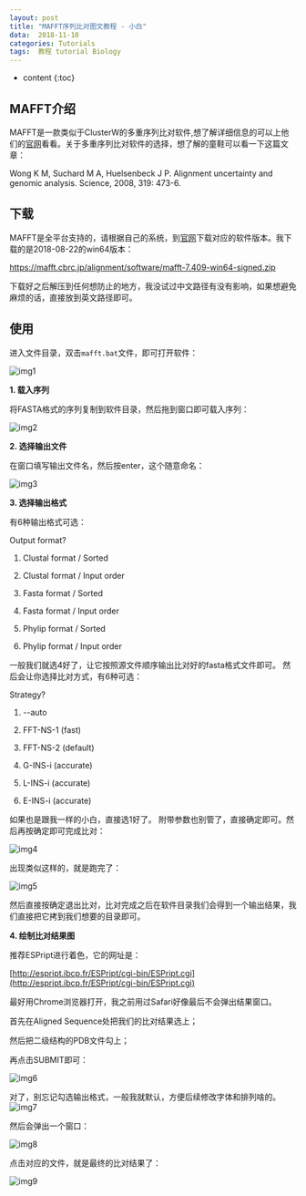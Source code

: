 ```yaml
---
layout: post
title: "MAFFT序列比对图文教程 - 小白"
data:  2018-11-10
categories: Tutorials
tags:  教程 tutorial Biology
---
```


* content
{:toc}
## MAFFT介绍

MAFFT是一款类似于ClusterW的多重序列比对软件,想了解详细信息的可以上他们的[官网](https://mafft.cbrc.jp/alignment/software/)看看。关于多重序列比对软件的选择，想了解的童鞋可以看一下这篇文章：

Wong K M, Suchard M A, Huelsenbeck J P. Alignment uncertainty and genomic analysis. Science, 2008, 319: 473-6.

## 下载

MAFFT是全平台支持的，请根据自己的系统，到[官网](https://mafft.cbrc.jp/alignment/software/)下载对应的软件版本。我下载的是2018-08-22的win64版本：

https://mafft.cbrc.jp/alignment/software/mafft-7.409-win64-signed.zip

下载好之后解压到任何想防止的地方，我没试过中文路径有没有影响，如果想避免麻烦的话，直接放到英文路径即可。

## 使用

进入文件目录，双击`mafft.bat`文件，即可打开软件：

![img1](https://raw.githubusercontent.com/stogqy/stogqy.github.io/master/_posts/Pics/20181110/1.png)

**1. 载入序列**

将FASTA格式的序列复制到软件目录，然后拖到窗口即可载入序列：

![img2](https://raw.githubusercontent.com/stogqy/stogqy.github.io/master/_posts/Pics/20181110/2.png)

**2. 选择输出文件**

在窗口填写输出文件名，然后按enter，这个随意命名：

![img3](https://raw.githubusercontent.com/stogqy/stogqy.github.io/master/_posts/Pics/20181110/3.png)

**3. 选择输出格式**

有6种输出格式可选：

Output format?

  1. Clustal format / Sorted

  2. Clustal format / Input order

  3. Fasta format   / Sorted

  4. Fasta format   / Input order

  5. Phylip format  / Sorted

  6. Phylip format  / Input order

一般我们就选4好了，让它按照源文件顺序输出比对好的fasta格式文件即可。
然后会让你选择比对方式，有6种可选：

  Strategy?

  1. --auto

  2. FFT-NS-1 (fast)

  3. FFT-NS-2 (default)

  4. G-INS-i  (accurate)

  5. L-INS-i  (accurate)

  6. E-INS-i  (accurate)

如果也是跟我一样的小白，直接选1好了。
附带参数也别管了，直接确定即可。然后再按确定即可完成比对：

![img4](https://raw.githubusercontent.com/stogqy/stogqy.github.io/master/_posts/Pics/20181110/4.PNG)

出现类似这样的，就是跑完了：

![img5](https://raw.githubusercontent.com/stogqy/stogqy.github.io/master/_posts/Pics/20181110/5.PNG)

然后直接按确定退出比对，比对完成之后在软件目录我们会得到一个输出结果，我们直接把它拷到我们想要的目录即可。

**4. 绘制比对结果图**

推荐ESPript进行着色，它的网址是：

[http://espript.ibcp.fr/ESPript/cgi-bin/ESPript.cgi](http://espript.ibcp.fr/ESPript/cgi-bin/ESPript.cgi)

最好用Chrome浏览器打开，我之前用过Safari好像最后不会弹出结果窗口。

首先在Aligned Sequence处把我们的比对结果选上；

然后把二级结构的PDB文件勾上；

再点击SUBMIT即可：

![img6](https://raw.githubusercontent.com/stogqy/stogqy.github.io/master/_posts/Pics/20181110/6.PNG)

对了，别忘记勾选输出格式，一般我就默认，方便后续修改字体和排列啥的。
![img7](https://raw.githubusercontent.com/stogqy/stogqy.github.io/master/_posts/Pics/20181110/7.PNG)

然后会弹出一个窗口：

![img8](https://raw.githubusercontent.com/stogqy/stogqy.github.io/master/_posts/Pics/20181110/8.PNG)

点击对应的文件，就是最终的比对结果了：

![img9](https://raw.githubusercontent.com/stogqy/stogqy.github.io/master/_posts/Pics/20181110/9.PNG)